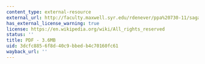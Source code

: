 ```yaml
---
content_type: external-resource
external_url: http://faculty.maxwell.syr.edu/rdenever/ppa%20730-11/sagan.pdf
has_external_license_warning: true
license: https://en.wikipedia.org/wiki/All_rights_reserved
status: ''
title: PDF - 3.6MB
uid: 3dcfc885-6f8d-40c9-bbed-b4c70160fc61
wayback_url: ''
---
```

